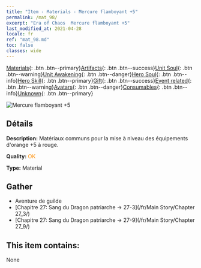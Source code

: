 ```yaml
---
title: "Item - Materials - Mercure flamboyant +5"
permalink: /mat_98/
excerpt: "Era of Chaos  Mercure flamboyant +5"
last_modified_at: 2021-04-28
locale: fr
ref: "mat_98.md"
toc: false
classes: wide
---
```

 [Materials](/ItemsFR/){: .btn .btn--primary}[Artifacts](/ItemsFR/Artifacts/){: .btn .btn--success}[Unit Soul](/ItemsFR/UnitSoul/){: .btn .btn--warning}[Unit Awakening](/ItemsFR/UnitAwakening/){: .btn .btn--danger}[Hero Soul](/ItemsFR/HeroSoul/){: .btn .btn--info}[Hero Skill](/ItemsFR/HeroSkill/){: .btn .btn--primary}[Gift](/ItemsFR/Gift/){: .btn .btn--success}[Event related](/ItemsFR/Events/){: .btn .btn--warning}[Avatars](/ItemsFR/Avatars/){: .btn .btn--danger}[Consumables](/ItemsFR/Consumables/){: .btn .btn--info}[Unknown](/ItemsFR/Unknown/){: .btn .btn--primary}

 ![Mercure flamboyant +5](/images/t/i_cailiao_shuiyin3.png)

## Détails
 **Description:** Matériaux communs pour la mise à niveau des équipements d'orange +5 à rouge.

 **Quality:** <span style="color: #FF8C00">OK</span>

 **Type:** Material

## Gather

*    Aventure de guilde 
*    [Chapitre 27: Sang du Dragon patriarche -> 27-3](/fr/Main Story/Chapter 27_3/) 
*    [Chapitre 27: Sang du Dragon patriarche -> 27-9](/fr/Main Story/Chapter 27_9/) 

## This item contains:

  None

